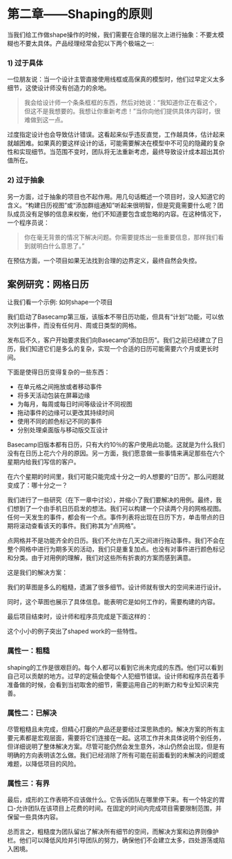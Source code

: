 # 第二章——Shaping的原则

当我们给工作做shape操作的时候，我们需要在合理的层次上进行抽象：不要太模糊也不要太具体。产品经理经常会犯以下两个极端之一:

### 1) 过于具体
一位朋友说：当一个设计主管直接使用线框或高保真的模型时，他们过早定义太多细节，这使设计师没有创造力的余地。

> 我会给设计师一个条条框框的东西，然后对她说：“我知道你正在看这个，但这不是我想要的。我想让你重新考虑！”当你向他们提供具体内容时，很难做到这一点。

过度指定设计也会导致估计错误。这看起来似乎违反直觉，工作越具体，估计起来就越困难。如果真的要这样设计的话，可能需要解决在模型中不可见的隐藏的复杂性和实现细节。当范围不变时，团队将无法重新考虑，最终导致设计成本超出其价值所在。

### 2) 过于抽象
另一方面，过于抽象的项目也不起作用。用几句话概述一个项目时，没人知道它的含义。“构建日历视图”或“添加群组通知”听起来很明智，但是究竟需要什么呢？团队成员没有足够的信息来权衡，他们不知道要包含或忽略的内容。在这种情况下，一个程序员说：

> 你在毫无背景的情况下解决问题。你需要提炼出一些重要信息，那样我们看到就明白什么意思了。”

在预估方面，一个项目如果无法找到合理的边界定义，最终自然会失控。

## 案例研究：网格日历

让我们看一个示例: 如何shape一个项目

我们启动了Basecamp第三版，该版本不带日历功能，但具有“计划”功能，可以依次列出事件，而没有任何月、周或日类型的网格。

发布后不久，客户开始要求我们向Basecamp“添加日历”。我们之前已经建立了日历，我们知道它们是多么的复杂，实现一个合适的日历可能需要六个月或更长时间。

下面是使得日历变得复杂的一些东西：

* 在单元格之间拖放或者移动事件
* 将多天活动包装在屏幕边缘
* 为每月，每周或每日时间等级设计不同视图
* 拖动事件的边缘可以更改其持续时间
* 使用不同的颜色标记不同的事件
* 分别处理桌面版与移动版交互设计

Basecamp旧版本都有日历，只有大约10％的客户使用此功能。这就是为什么我们没有在日历上花六个月的原因。另一方面，我们愿意做一些事情来满足那些在六个星期内给我们写信的客户。

在六个星期的时间里，我们可能只能完成十分之一的人想要的“日历”。那么问题就变成了：哪十分之一？

我们进行了一些研究（在下一章中讨论），并缩小了我们要解决的用例。最终，我们想到了一个由手机日历启发的想法。我们可以构建一个只读两个月的网格视图。任何一天发生的事件，都会有一个点。事件列表将出现在日历下方，单击带点的日期将滚动查看该天的事件。我们称其为“点网格”。

点网格并不是功能齐全的日历。我们不允许在几天之间进行拖动事件。我们不会在整个网格中进行为期多天的活动，我们只是重复加点。也没有对事件进行颜色标记和分类。由于对用例的理解，我们对这些所有折衷的方案而感到满意。

这是我们的解决方案：

我们的草图是多么的粗糙，遗漏了很多细节。设计师就有很大的空间来进行设计。

同时，这个草图也展示了具体信息。能表明它是如何工作的，需要构建的内容。

最后项目结束时，设计师和程序员完成是下面这样的：




这个小小的例子突出了shaped work的一些特性。

### 属性一：粗糙
shaping的工作是很艰巨的。每个人都可以看到它尚未完成的东西。他们可以看到自己可以贡献的地方。过早的定稿会使每个人犯细节错误。设计师和程序员在着手准备做的时候，会看到当初取舍的细节，需要运用自己的判断力和专业知识来完善。

### 属性二：已解决
尽管粗糙且未完成，但精心打磨的产品还是要经过深思熟虑的。解决方案的所有主要元素都是宏观层面，需要将它们连接在一起。这项工作并未具体说明个别任务，但详细说明了整体解决方案。尽管可能仍然会发生意外，冰山仍然会出现，但是有明确的方向表明该怎么做。我们已经消除了所有可能在前面看到的未解决的问题或难题，以降低项目的风险。

### 属性三：有界
最后，成形的工作表明不应该做什么。它告诉团队在哪里停下来。有一个特定的胃口-允许团队在该项目上花费的时间。在固定的时间内完成项目需要限制范围，并保留一些具体内容。

总而言之，粗糙度为团队留出了解决所有细节的空间，而解决方案和边界则像护栏。他们可以降低风险并引导团队的努力，确保他们不会建立太多，四处游荡或陷入困境。



